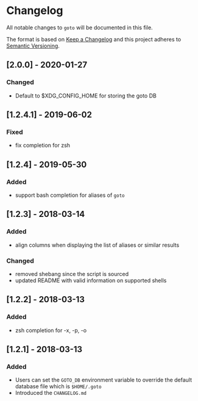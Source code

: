 # Changelog

All notable changes to `goto` will be documented in this file.

The format is based on [Keep a Changelog](http://keepachangelog.com/en/1.0.0/)
and this project adheres to [Semantic Versioning](http://semver.org/spec/v2.0.0.html).

## [2.0.0] - 2020-01-27

### Changed
- Default to $XDG_CONFIG_HOME for storing the goto DB

## [1.2.4.1] - 2019-06-02

### Fixed
- fix completion for zsh

## [1.2.4] - 2019-05-30

### Added
- support bash completion for aliases of `goto`

## [1.2.3] - 2018-03-14

### Added
- align columns when displaying the list of aliases or similar results

### Changed
- removed shebang since the script is sourced
- updated README with valid information on supported shells

## [1.2.2] - 2018-03-13

### Added
- zsh completion for -x, -p, -o

## [1.2.1] - 2018-03-13

### Added

- Users can set the `GOTO_DB` environment variable to override the default database file which is `$HOME/.goto`
- Introduced the `CHANGELOG.md`
